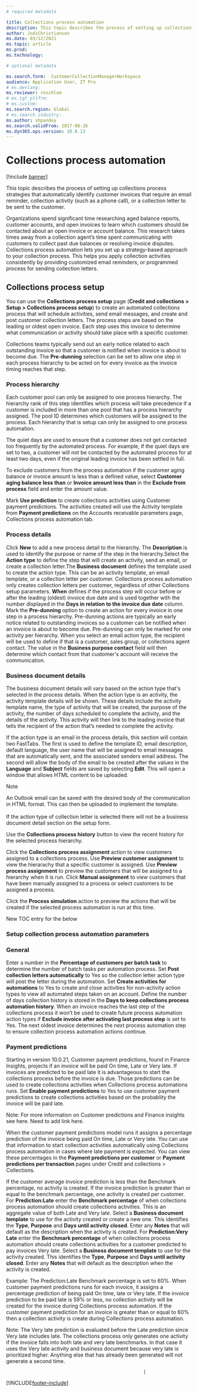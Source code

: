```yaml
---
# required metadata

title: Collections process automation
description: This topic describes the process of setting up collections process strategies that automatically identify customer invoices that require an email reminder, collection activity, or a collection letter to be sent to the customer. 
author: JodiChristiansen
ms.date: 03/12/2021
ms.topic: article
ms.prod: 
ms.technology: 

# optional metadata

ms.search.form:  CustomerCollectionManagerWorkspace
audience: Application User, IT Pro
# ms.devlang: 
ms.reviewer: roschlom
# ms.tgt_pltfrm: 
# ms.custom: 
ms.search.region: Global
# ms.search.industry: 
ms.author: shpandey
ms.search.validFrom: 2017-08-26 
ms.dyn365.ops.version: 10.0.13 
---
```


# Collections process automation

[!include [banner](../includes/banner.md)]

This topic describes the process of setting up collections process strategies that automatically identify customer invoices that require an email reminder, collection activity (such as a phone call), or a collection letter to be sent to the customer. 

Organizations spend significant time researching aged balance reports, customer accounts, and open invoices to learn which customers should be contacted about an open invoice or account balance. This research takes times away from a collection agent’s time spent communicating with customers to collect past due balances or resolving invoice disputes. Collections process automation lets you set up a strategy-based approach to your collection process. This helps you apply collection activities consistently by providing customized email reminders, or programmed process for sending collection letters. 

## Collections process setup
You can use the **Collections process setup** page (**Credit and collections > Setup > Collections process setup**) to create an automated collections process that will schedule activities, send email messages, and create and post customer collection letters. The process steps are based on the leading or oldest open invoice. Each step uses this invoice to determine what communication or activity should take place with a specific customer.  

Collections teams typically send out an early notice related to each outstanding invoice so that a customer is notified when invoice is about to become due. The **Pre-dunning** selection can be set to allow one step in each process hierarchy to be acted on for every invoice as the invoice timing reaches that step.

### Process hierarchy
Each customer pool can only be assigned to one process hierarchy. The hierarchy rank of this step identifies which process will take precedence if a customer is included in more than one pool that has a process hierarchy assigned. The pool ID determines which customers will be assigned to the process. Each hierarchy that is setup can only be assigned to one process automation.

The quiet days are used to ensure that a customer does not get contacted too frequently by the automated process.  For example, if the quiet days are set to two, a customer will not be contacted by the automated process for at least two days, even if the original leading invoice has been settled in full. 

To exclude customers from the process automation if the customer aging balance or invoice amount is less than a defined value, select **Customer aging balance less than** or **Invoice amount less than** in the **Exclude from process** field and enter the amount value.

Mark **Use prediction** to create collections activities using Customer payment predictions. The activities created will use the Activity template from **Payment predictions** on the Accounts receivable parameters page, Collections process automation tab. 

### Process details
Click **New** to add a new process detail to the hierarchy. The **Description** is used to identify the purpose or name of the step in the hierarchy.Select the **Action type** to define the step that will create an activity, send an email, or create a collection letter.The **Business document** defines the template used to create the action type.  This can be an activity template, an email template, or a collection letter per customer. Collections process automation only creates collection letters per customer, regardless of other Collections setup parameters. **When** defines if the process step will occur before or after the leading (oldest) invoice due date and is used together with the number displayed in the **Days in relation to the invoice due date** column. Mark the **Pre-dunning** option to create an action for every invoice in one step in a process hierarchy. Pre-dunning actions are typically an early notice related to outstanding invoices so a customer can be notified when an invoice is about to become due. Pre-dunning can only be marked for one activity per hierarchy. When you select an email action type, the recipient will be used to define if that is a customer, sales group, or collections agent contact. The value in the **Business purpose contact** field will then determine which contact from that customer's account will receive the communication.

### Business document details
The business document details will vary based on the action type that's selected in the process details.  When the action type is an activity, the activity template details will be shown. These details include the activity template name, the type of activity that will be created, the purpose of the activity, the number of days scheduled to complete the activity, and the details of the activity. This activity will then link to the leading invoice that tells the recipient of the action that’s needed to complete the activity.

If the action type is an email in the process details, this section will contain two FastTabs. The first is used to define the template ID, email description, default language, the user name that will be assigned to email messages that are automatically sent, and the associated senders email address. The second will allow the body of the email to be created after the values in the **Language** and **Subject** fields are saved by selecting **Edit**.  This will open a window that allows HTML content to be uploaded. 

> [!Note]
> An Outlook email can be saved with the desired body of the communication in HTML format. This can then be uploaded to implement the template. <br> <br> If the action type of collection letter is selected there will not be a business document detail section on the setup form.

Use the **Collections process history** button to view the recent history for the selected process hierarchy. 

Click the **Collections process assignment** action to view customers assigned to a collections process. Use **Preview customer assignment** to view the hierarachy that a specific customer is assigned. Use **Preview process assignment** to preview the customers that will be assigned to a hierarchy when it is run. Click **Manual assignment** to view customers that have been manually assigned to a process or select customers to be assigned a process.

Click the **Process simulation** action to preview the actions that will be created if the selected process automation is run at this time. 

New TOC entry for the below
### Setup collection process automation parameters

### General
Enter a number in the **Percentage of customers per batch task** to determine the number of batch tasks per automation process. Set **Post collection letters automatically** to Yes so the collection letter action type will post the letter during the automation. Set **Create activities for automations** to Yes to create and close activities for non-activity action types to view all automated steps taken on an account. Define the number of days collection history is stored in the **Days to keep collections process automation history**. When an invoice reaches the last step of the collections process it won’t be used to create future process automation action types if **Exclude invoice after activating last process step** is set to Yes. The next oldest invoice determines the next process automation step to ensure collection process automation actions continue. 

### Payment predictions
Starting in version 10.0.21, Customer payment predictions, found in Finance Insights, projects if an invoice will be paid On time, Late or Very late. If invoices are predicted to be paid late it is advantageous to start the collections process before the invoice is due. Those predictions can be used to create collections activities when Collections process automations runs. Set **Enable payment predictions** to Yes to use customer payment predictions to create collections activities based on the probablity the invoice will be paid late. 

Note: For more information on Customer predictions and Finance insights see here. Need to add link here.

When the customer payment predictions model runs it assigns a percentage prediction of the invoice being paid On time, Late or Very late. You can use that information to start collection activities automatically using Collections process automation in cases where late payment is expected. You can view these percentages in the **Payment predictions per customer** or **Payment predictions per transaction** pages under Credit and collections > Collections. 

If the customer average invoice prediction is less than the Benchmark percentage, no activity is created. If the invoice prediction is greater than or equal to the benchmark percentage, one activity is created per customer. For **Prediction:Late** enter the **Benchmark percentage** of when collections process automation should create collections activities. This is an aggregate value of both Late and Very late. Select a **Business document template** to use for the activity created or create a new one. This identifies the **Type**, **Purpose** and **Days until activity closed**. Enter any **Notes** that will default as the description when the activity is created. For **Prediction:Very Late** enter the **Benchmark percentage** of when collections process automation should create collections activities for a customer predicted to pay invoices Very late. Select a **Business document template** to use for the activity created. This identifies the **Type**, **Purpose** and **Days until activity closed**. Enter any **Notes** that will default as the description when the activity is created. 

Example: The Prediction:Late Benchmark percentage is set to 60%. When customer payment predictions runs for each invoice, it assigns a percentage prediction of being paid On time, late or Very late. If the invoice prediction to be paid late is 59% or less, no collection activity will be created for the invoice during Collections process automation. If the customer payment prediction for an invoice is greater than or equal to 60% then a collection activity is create during Collections process automation. 

Note: The Very late prediction is evaluated before the Late prediction since Very late includes late. The collections process only generates one activity if the invoice falls into both late and very late benchmarks. In that case it uses the Very late activity and business document because very late is prioritized higher. Anything else that has already been generated will not generate a second time. 

                                                    	|


[!INCLUDE[footer-include](../../includes/footer-banner.md)]
